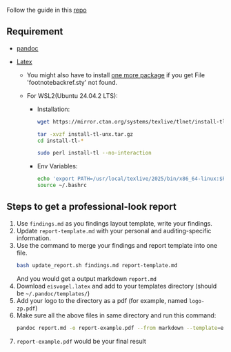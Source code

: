 Follow the guide in this [repo](https://github.com/Cyfrin/audit-report-templating)

## Requirement

- [pandoc](https://pandoc.org/installing.html)
- [Latex](https://www.latex-project.org/get/)

  - You might also have to install [one more package](https://github.com/Wandmalfarbe/pandoc-latex-template/issues/141) if you get File 'footnotebackref.sty' not found.
  - For WSL2(Ubuntu 24.04.2 LTS):

    - Installation:

      ```bash
      wget https://mirror.ctan.org/systems/texlive/tlnet/install-tl-unx.tar.gz

      tar -xvzf install-tl-unx.tar.gz
      cd install-tl-*

      sudo perl install-tl --no-interaction
      ```

    - Env Variables:
      ```bash
      echo 'export PATH=/usr/local/texlive/2025/bin/x86_64-linux:$PATH' >> ~/.bashrc
      source ~/.bashrc
      ```

## Steps to get a professional-look report

1. Use `findings.md` as you findings layout template, write your findings.
2. Update `report-template.md` with your personal and auditing-specific information.
3. Use the command to merge your findings and report template into one file.
   ```bash
   bash update_report.sh findings.md report-template.md
   ```
   And you would get a output markdown `report.md`
4. Download `eisvogel.latex` and add to your templates directory (should be `~/.pandoc/templates/`)
5. Add your logo to the directory as a pdf (for example, named `logo-zp.pdf`)
6. Make sure all the above files in same directory and run this command:
   ```bash
   pandoc report.md -o report-example.pdf --from markdown --template=eisvogel --syntax-highlighting=idiomatic
   ```
7. `report-example.pdf` would be your final result

